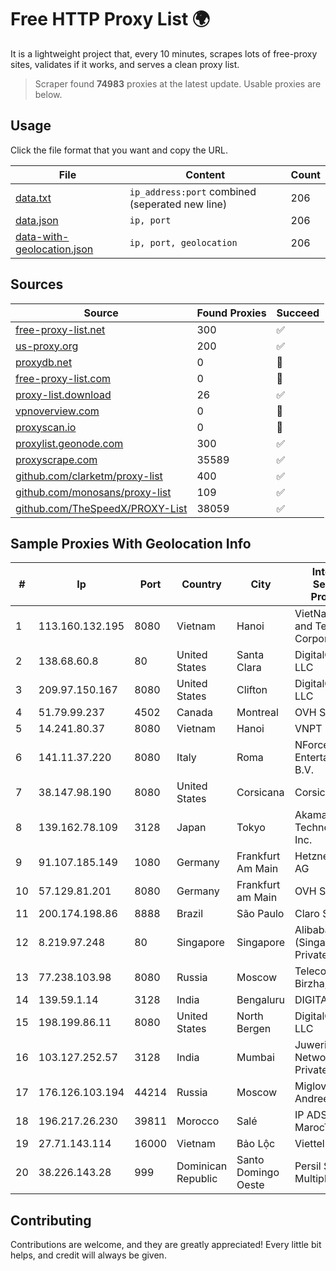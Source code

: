 
# Free HTTP Proxy List 🌍

It is a lightweight project that, every 10 minutes, scrapes lots of free-proxy sites, validates if it works, and serves a clean proxy list.


> Scraper found **74983** proxies at the latest update. Usable proxies are below.

## Usage

Click the file format that you want and copy the URL.


|File|Content|Count|
|----|-------|-----|
|[data.txt](https://raw.githubusercontent.com/themiralay/Proxy-List-World/master/data.txt)|`ip_address:port` combined (seperated new line)|206|
|[data.json](https://raw.githubusercontent.com/themiralay/Proxy-List-World/master/data.json)|`ip, port`|206|
|[data-with-geolocation.json](https://raw.githubusercontent.com/themiralay/Proxy-List-World/master/data-with-geolocation.json)|`ip, port, geolocation`|206|

## Sources

|Source|Found Proxies|Succeed|
|------|-------------|-------|
|[free-proxy-list.net](https://free-proxy-list.net)|300|✅|
|[us-proxy.org](https://www.us-proxy.org)|200|✅|
|[proxydb.net](http://proxydb.net)|0|🚫|
|[free-proxy-list.com](https://free-proxy-list.com/?page=&port=&type%5B%5D=http&type%5B%5D=https&up_time=0&search=Search)|0|🚫|
|[proxy-list.download](https://www.proxy-list.download/HTTP)|26|✅|
|[vpnoverview.com](https://vpnoverview.com/privacy/anonymous-browsing/free-proxy-servers)|0|🚫|
|[proxyscan.io](https://www.proxyscan.io)|0|🚫|
|[proxylist.geonode.com](https://proxylist.geonode.com/api/proxy-list?limit=300&page=1&sort_by=lastChecked&sort_type=desc&protocols=http,https)|300|✅|
|[proxyscrape.com](https://api.proxyscrape.com/v2/?request=displayproxies&protocol=http&timeout=10000&country=all&ssl=all&anonymity=all)|35589|✅|
|[github.com/clarketm/proxy-list](https://raw.githubusercontent.com/clarketm/proxy-list/master/proxy-list-raw.txt)|400|✅|
|[github.com/monosans/proxy-list](https://raw.githubusercontent.com/monosans/proxy-list/main/proxies/http.txt)|109|✅|
|[github.com/TheSpeedX/PROXY-List](https://raw.githubusercontent.com/TheSpeedX/PROXY-List/master/http.txt)|38059|✅|


## Sample Proxies With Geolocation Info

|#|Ip|Port|Country|City|Internet Service Provider|
|-|--|----|-------|----|-------------------------|
|1|113.160.132.195|8080|Vietnam|Hanoi|VietNam Post and Telecom Corporation|
|2|138.68.60.8|80|United States|Santa Clara|DigitalOcean, LLC|
|3|209.97.150.167|8080|United States|Clifton|DigitalOcean, LLC|
|4|51.79.99.237|4502|Canada|Montreal|OVH SAS|
|5|14.241.80.37|8080|Vietnam|Hanoi|VNPT|
|6|141.11.37.220|8080|Italy|Roma|NForce Entertainment B.V.|
|7|38.147.98.190|8080|United States|Corsicana|Corsicana ISD|
|8|139.162.78.109|3128|Japan|Tokyo|Akamai Technologies, Inc.|
|9|91.107.185.149|1080|Germany|Frankfurt Am Main|Hetzner Online AG|
|10|57.129.81.201|8080|Germany|Frankfurt am Main|OVH SAS|
|11|200.174.198.86|8888|Brazil|São Paulo|Claro S.A|
|12|8.219.97.248|80|Singapore|Singapore|Alibaba Cloud (Singapore) Private Limited|
|13|77.238.103.98|8080|Russia|Moscow|Telecom-Birzha, LLC|
|14|139.59.1.14|3128|India|Bengaluru|DIGITALOCEAN|
|15|198.199.86.11|8080|United States|North Bergen|DigitalOcean, LLC|
|16|103.127.252.57|3128|India|Mumbai|Juweriyah Networks Private Limited|
|17|176.126.103.194|44214|Russia|Moscow|Miglovets Egor Andreevich|
|18|196.217.26.230|39811|Morocco|Salé|IP ADSL MarocTelecom|
|19|27.71.143.114|16000|Vietnam|Bảo Lộc|Viettel Group|
|20|38.226.143.28|999|Dominican Republic|Santo Domingo Oeste|Persil Servicios Multiples SRL|



## Contributing

Contributions are welcome, and they are greatly appreciated! Every
little bit helps, and credit will always be given.

